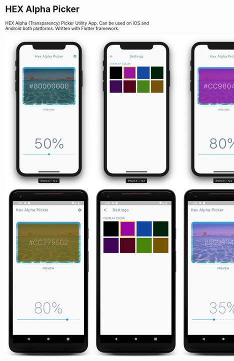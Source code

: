 # HEX Alpha Picker

HEX Alpha (Transparency) Picker Utility App. 
Can be used on iOS and Android both platforms. Written with Flutter framework.

<div style="display:flex">
  <img src="https://github.com/gshockv/HexAlphaPicker/blob/master/assets/hex_color_picker_ios_1.png" width="280" />
  <img src="https://github.com/gshockv/HexAlphaPicker/blob/master/assets/hex_color_picker_ios_2.png" width="280" />
  <img src="https://github.com/gshockv/HexAlphaPicker/blob/master/assets/hex_color_picker_ios_3.png" width="280" />
</div>

<div style="display:flex">
  <img src="https://github.com/gshockv/HexAlphaPicker/blob/master/assets/hex_color_picker_android_1.png" width="280" />
  <img src="https://github.com/gshockv/HexAlphaPicker/blob/master/assets/hex_color_picker_android_2.png" width="280" />
  <img src="https://github.com/gshockv/HexAlphaPicker/blob/master/assets/hex_color_picker_android_3.png" width="280" />
</div>
